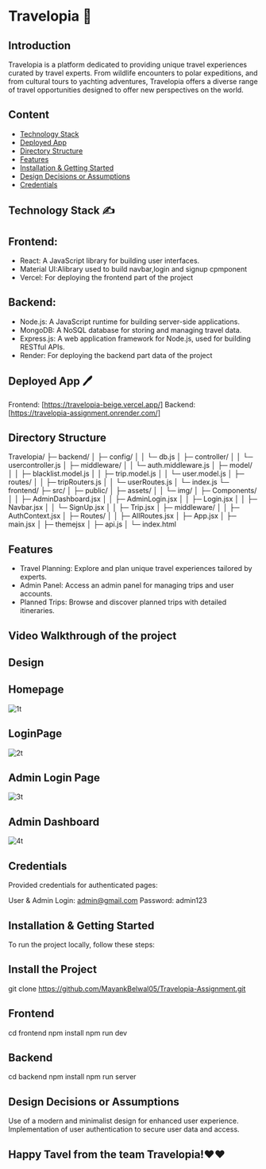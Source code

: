 # Travelopia 🔔

## Introduction
Travelopia is a platform dedicated to providing unique travel experiences curated by travel experts. From wildlife encounters to polar expeditions, and from cultural tours to yachting adventures, Travelopia offers a diverse range of travel opportunities designed to offer new perspectives on the world.

## Content
- [Technology Stack](#Technology-Stack)
- [Deployed App](#deployed-app)
- [Directory Structure](#directory-structure)
- [Features](#features)
- [Installation & Getting Started](#installation--getting-started)
- [Design Decisions or Assumptions](#design-decisions-or-assumptions)
- [Credentials](#credentials)

## Technology Stack  ✍️
## Frontend:
- React: A JavaScript library for building user interfaces.
- Material UI:Alibrary used to build navbar,login and signup cpmponent
- Vercel: For deploying the frontend part of the project
## Backend:
- Node.js: A JavaScript runtime for building server-side applications.
- MongoDB: A NoSQL database for storing and managing travel data.
- Express.js: A web application framework for Node.js, used for building RESTful APIs.
- Render: For deploying the backend part data of the project

## Deployed App 🖊️
Frontend: [https://travelopia-beige.vercel.app/]
Backend: [https://travelopia-assignment.onrender.com/]

## Directory Structure
Travelopia/
├─ backend/
│  ├─ config/
│  │  └─ db.js
│  ├─ controller/
│  │  └─ usercontroller.js
│  ├─ middleware/
│  │  └─ auth.middleware.js
│  ├─ model/
│  │  ├─ blacklist.model.js
│  │  ├─ trip.model.js
│  │  └─ user.model.js
│  ├─ routes/
│  │  ├─ tripRouters.js
│  │  └─ userRoutes.js
│  └─ index.js
└─ frontend/
   ├─ src/
   │  ├─ public/
   │  ├─ assets/
   │  │  └─ img/
   │  ├─ Components/
   │  │  ├─ AdminDashboard.jsx
   │  │  ├─ AdminLogin.jsx
   │  │  ├─ Login.jsx
   │  │  ├─ Navbar.jsx
   │  │  └─ SignUp.jsx 
   │  │  ├─ Trip.jsx
   │  ├─ middleware/
   │  │  ├─ AuthContext.jsx
   │  ├─ Routes/
   │  │  ├─ AllRoutes.jsx
   │  ├─ App.jsx
   │  ├─ main.jsx
   │  ├─ themejsx
   │  ├─ api.js
   │  └─ index.html


## Features
- Travel Planning: Explore and plan unique travel experiences tailored by experts.
- Admin Panel: Access an admin panel for managing trips and user accounts.
- Planned Trips: Browse and discover planned trips with detailed itineraries.
## Video Walkthrough of the project

## Design
## Homepage
![1t](https://github.com/MayankBelwal05/Travelopia-Assignment/assets/147751671/7bdbbc9a-a40c-4b32-bf65-74b9a9c7ba8e)

## LoginPage
![2t](https://github.com/MayankBelwal05/Travelopia-Assignment/assets/147751671/384795c6-968e-408f-8ea7-bde10e338145)

## Admin Login Page
![3t](https://github.com/MayankBelwal05/Travelopia-Assignment/assets/147751671/cda8a0ee-4ba7-4670-b3da-7e289147061c)

## Admin Dashboard
![4t](https://github.com/MayankBelwal05/Travelopia-Assignment/assets/147751671/a3bfad87-3713-4968-bea9-36268f4996f9)

## Credentials
Provided credentials for authenticated pages:

User & Admin Login: admin@gmail.com
Password: admin123


## Installation & Getting Started

To run the project locally, follow these steps:

## Install the Project
git clone https://github.com/MayankBelwal05/Travelopia-Assignment.git

## Frontend
cd frontend
npm install
npm run dev

## Backend
cd backend
npm install
npm run server


## Design Decisions or Assumptions
Use of a modern and minimalist design for enhanced user experience.
Implementation of user authentication to secure user data and access.

## Happy Tavel from the team Travelopia!❤️❤️

